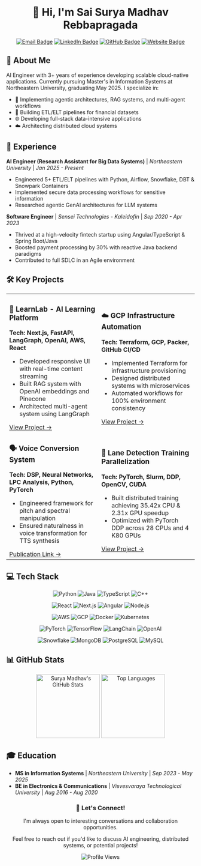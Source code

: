 # <div align="center">👋 Hi, I'm Sai Surya Madhav Rebbapragada</div>

<div align="center">
  
  [![Email Badge](https://img.shields.io/badge/-rebbapragada.s@northeastern.edu-c14438?style=for-the-badge&logo=Gmail&logoColor=white)](mailto:rebbapragada.s@northeastern.edu)
  [![LinkedIn Badge](https://img.shields.io/badge/-saisuryarebbapragada-0077b5?style=for-the-badge&logo=linkedin&logoColor=white)](https://www.linkedin.com/in/saisuryarebbapragada/)
  [![GitHub Badge](https://img.shields.io/badge/-surya--madhav-333333?style=for-the-badge&logo=github&logoColor=white)](https://github.com/surya-madhav)
  [![Website Badge](https://img.shields.io/badge/-rssmv.in-47CCCC?style=for-the-badge&logo=Google-Chrome&logoColor=white)](https://rssmv.in)
  
</div>

## 🚀 About Me
AI Engineer with 3+ years of experience developing scalable cloud-native applications. Currently pursuing Master's in Information Systems at Northeastern University, graduating May 2025. I specialize in:

- 🧠 Implementing agentic architectures, RAG systems, and multi-agent workflows
- 🔄 Building ETL/ELT pipelines for financial datasets
- 🌐 Developing full-stack data-intensive applications
- ☁️ Architecting distributed cloud systems

## 💼 Experience

**AI Engineer (Research Assistant for Big Data Systems)** | *Northeastern University* | *Jan 2025 - Present*
- Engineered 5+ ETL/ELT pipelines with Python, Airflow, Snowflake, DBT & Snowpark Containers
- Implemented secure data processing workflows for sensitive information
- Researched agentic GenAI architectures for LLM systems

**Software Engineer** | *Sensei Technologies - Kaleidofin* | *Sep 2020 - Apr 2023*
- Thrived at a high-velocity fintech startup using Angular/TypeScript & Spring Boot/Java
- Boosted payment processing by 30% with reactive Java backend paradigms
- Contributed to full SDLC in an Agile environment

## 🛠️ Key Projects

<table>
  <tr>
    <td>
      <h3>🧠 LearnLab - AI Learning Platform</h3>
      <p><b>Tech: Next.js, FastAPI, LangGraph, OpenAI, AWS, React</b></p>
      <ul>
        <li>Developed responsive UI with real-time content streaming</li>
        <li>Built RAG system with OpenAI embeddings and Pinecone</li>
        <li>Architected multi-agent system using LangGraph</li>
      </ul>
      <a href="https://github.com/surya-madhav/LearnLab">View Project →</a>
    </td>
    <td>
      <h3>☁️ GCP Infrastructure Automation</h3>
      <p><b>Tech: Terraform, GCP, Packer, GitHub CI/CD</b></p>
      <ul>
        <li>Implemented Terraform for infrastructure provisioning</li>
        <li>Designed distributed systems with microservices</li>
        <li>Automated workflows for 100% environment consistency</li>
      </ul>
      <a href="https://github.com/surya-madhav/InfraAutomation">View Project →</a>
    </td>
  </tr>
  <tr>
    <td>
      <h3>🗣️ Voice Conversion System</h3>
      <p><b>Tech: DSP, Neural Networks, LPC Analysis, Python, PyTorch</b></p>
      <ul>
        <li>Engineered framework for pitch and spectral manipulation</li>
        <li>Ensured naturalness in voice transformation for TTS synthesis</li>
      </ul>
      <a href="#">Publication Link →</a>
    </td>
    <td>
      <h3>🚗 Lane Detection Training Parallelization</h3>
      <p><b>Tech: PyTorch, Slurm, DDP, OpenCV, CUDA</b></p>
      <ul>
        <li>Built distributed training achieving 35.42x CPU & 2.31x GPU speedup</li>
        <li>Optimized with PyTorch DDP across 28 CPUs and 4 K80 GPUs</li>
      </ul>
      <a href="https://github.com/surya-madhav/HPC">View Project →</a>
    </td>
  </tr>
</table>

## 💻 Tech Stack

<div align="center">
  
  ![Python](https://img.shields.io/badge/-Python-3776AB?style=for-the-badge&logo=python&logoColor=white)
  ![Java](https://img.shields.io/badge/-Java-007396?style=for-the-badge&logo=java&logoColor=white)
  ![TypeScript](https://img.shields.io/badge/-TypeScript-3178C6?style=for-the-badge&logo=typescript&logoColor=white)
  ![C++](https://img.shields.io/badge/-C++-00599C?style=for-the-badge&logo=cplusplus&logoColor=white)
  
  ![React](https://img.shields.io/badge/-React-61DAFB?style=for-the-badge&logo=react&logoColor=black)
  ![Next.js](https://img.shields.io/badge/-Next.js-000000?style=for-the-badge&logo=next.js&logoColor=white)
  ![Angular](https://img.shields.io/badge/-Angular-DD0031?style=for-the-badge&logo=angular&logoColor=white)
  ![Node.js](https://img.shields.io/badge/-Node.js-339933?style=for-the-badge&logo=node.js&logoColor=white)
  
  ![AWS](https://img.shields.io/badge/-AWS-232F3E?style=for-the-badge&logo=amazon-aws&logoColor=white)
  ![GCP](https://img.shields.io/badge/-GCP-4285F4?style=for-the-badge&logo=google-cloud&logoColor=white)
  ![Docker](https://img.shields.io/badge/-Docker-2496ED?style=for-the-badge&logo=docker&logoColor=white)
  ![Kubernetes](https://img.shields.io/badge/-Kubernetes-326CE5?style=for-the-badge&logo=kubernetes&logoColor=white)
  
  ![PyTorch](https://img.shields.io/badge/-PyTorch-EE4C2C?style=for-the-badge&logo=pytorch&logoColor=white)
  ![TensorFlow](https://img.shields.io/badge/-TensorFlow-FF6F00?style=for-the-badge&logo=tensorflow&logoColor=white)
  ![LangChain](https://img.shields.io/badge/-LangChain-3178C6?style=for-the-badge&logoColor=white)
  ![OpenAI](https://img.shields.io/badge/-OpenAI-412991?style=for-the-badge&logo=openai&logoColor=white)
  
  ![Snowflake](https://img.shields.io/badge/-Snowflake-29B5E8?style=for-the-badge&logo=snowflake&logoColor=white)
  ![MongoDB](https://img.shields.io/badge/-MongoDB-47A248?style=for-the-badge&logo=mongodb&logoColor=white)
  ![PostgreSQL](https://img.shields.io/badge/-PostgreSQL-336791?style=for-the-badge&logo=postgresql&logoColor=white)
  ![MySQL](https://img.shields.io/badge/-MySQL-4479A1?style=for-the-badge&logo=mysql&logoColor=white)
  
</div>

## 📊 GitHub Stats

<div align="center">
  <img src="https://github-readme-stats.vercel.app/api?username=surya-madhav&show_icons=true&theme=radical" alt="Surya Madhav's GitHub Stats" height="170">
  <img src="https://github-readme-stats.vercel.app/api/top-langs/?username=surya-madhav&layout=compact&theme=radical" alt="Top Languages" height="170">
</div>

## 🎓 Education
- **MS in Information Systems** | *Northeastern University* | *Sep 2023 - May 2025*
- **BE in Electronics & Communications** | *Visvesvaraya Technological University* | *Aug 2016 - Aug 2020*

<div align="center">
  
  ### 💬 Let's Connect!
  
  <p>I'm always open to interesting conversations and collaboration opportunities.</p>
  <p>Feel free to reach out if you'd like to discuss AI engineering, distributed systems, or potential projects!</p>
  
  ![Profile Views](https://komarev.com/ghpvc/?username=surya-madhav&color=brightgreen)
  
</div>
